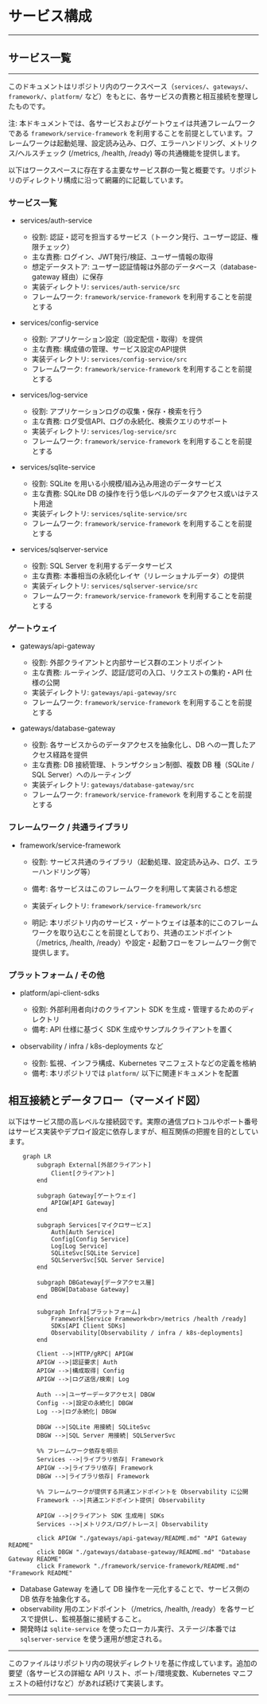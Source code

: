 # サービス構成

---

## サービス一覧

---
このドキュメントはリポジトリ内のワークスペース（`services/`、`gateways/`、`framework/`、`platform/` など）をもとに、各サービスの責務と相互接続を整理したものです。

注: 本ドキュメントでは、各サービスおよびゲートウェイは共通フレームワークである `framework/service-framework` を利用することを前提としています。フレームワークは起動処理、設定読み込み、ログ、エラーハンドリング、メトリクス/ヘルスチェック (/metrics, /health, /ready) 等の共通機能を提供します。

以下はワークスペースに存在する主要なサービス群の一覧と概要です。リポジトリのディレクトリ構成に沿って網羅的に記載しています。

### サービス一覧

- services/auth-service
	- 役割: 認証・認可を担当するサービス（トークン発行、ユーザー認証、権限チェック）
	- 主な責務: ログイン、JWT発行/検証、ユーザー情報の取得
	- 想定データストア: ユーザー認証情報は外部のデータベース（database-gateway 経由）に保存
	- 実装ディレクトリ: `services/auth-service/src`
	- フレームワーク: `framework/service-framework` を利用することを前提とする

- services/config-service
	- 役割: アプリケーション設定（設定配信・取得）を提供
	- 主な責務: 構成値の管理、サービス設定のAPI提供
	- 実装ディレクトリ: `services/config-service/src`
	- フレームワーク: `framework/service-framework` を利用することを前提とする

- services/log-service
	- 役割: アプリケーションログの収集・保存・検索を行う
	- 主な責務: ログ受信API、ログの永続化、検索クエリのサポート
	- 実装ディレクトリ: `services/log-service/src`
	- フレームワーク: `framework/service-framework` を利用することを前提とする

- services/sqlite-service
	- 役割: SQLite を用いる小規模/組み込み用途のデータサービス
	- 主な責務: SQLite DB の操作を行う低レベルのデータアクセス或いはテスト用途
	- 実装ディレクトリ: `services/sqlite-service/src`
	- フレームワーク: `framework/service-framework` を利用することを前提とする

- services/sqlserver-service
	- 役割: SQL Server を利用するデータサービス
	- 主な責務: 本番相当の永続化レイヤ（リレーショナルデータ）の提供
	- 実装ディレクトリ: `services/sqlserver-service/src`
	- フレームワーク: `framework/service-framework` を利用することを前提とする


### ゲートウェイ

- gateways/api-gateway
	- 役割: 外部クライアントと内部サービス群のエントリポイント
	- 主な責務: ルーティング、認証/認可の入口、リクエストの集約・API 仕様の公開
	- 実装ディレクトリ: `gateways/api-gateway/src`
	- フレームワーク: `framework/service-framework` を利用することを前提とする

- gateways/database-gateway
	- 役割: 各サービスからのデータアクセスを抽象化し、DB への一貫したアクセス経路を提供
	- 主な責務: DB 接続管理、トランザクション制御、複数 DB 種（SQLite / SQL Server）へのルーティング
	- 実装ディレクトリ: `gateways/database-gateway/src`
	- フレームワーク: `framework/service-framework` を利用することを前提とする


### フレームワーク / 共通ライブラリ

- framework/service-framework
	- 役割: サービス共通のライブラリ（起動処理、設定読み込み、ログ、エラーハンドリング等）
	- 備考: 各サービスはこのフレームワークを利用して実装される想定
	- 実装ディレクトリ: `framework/service-framework/src`

	- 明記: 本リポジトリ内のサービス・ゲートウェイは基本的にこのフレームワークを取り込むことを前提としており、共通のエンドポイント（/metrics, /health, /ready）や設定・起動フローをフレームワーク側で提供します。


### プラットフォーム / その他

- platform/api-client-sdks
	- 役割: 外部利用者向けのクライアント SDK を生成・管理するためのディレクトリ
	- 備考: API 仕様に基づく SDK 生成やサンプルクライアントを置く

- observability / infra / k8s-deployments など
	- 役割: 監視、インフラ構成、Kubernetes マニフェストなどの定義を格納
	- 備考: 本リポジトリでは `platform/` 以下に関連ドキュメントを配置


## 相互接続とデータフロー（マーメイド図）


以下はサービス間の高レベルな接続図です。実際の通信プロトコルやポート番号はサービス実装やデプロイ設定に依存しますが、相互関係の把握を目的としています。

```mermaid
	graph LR
		subgraph External[外部クライアント]
			Client[クライアント]
		end

		subgraph Gateway[ゲートウェイ]
			APIGW[API Gateway]
		end

		subgraph Services[マイクロサービス]
			Auth[Auth Service]
			Config[Config Service]
			Log[Log Service]
			SQLiteSvc[SQLite Service]
			SQLServerSvc[SQL Server Service]
		end

		subgraph DBGateway[データアクセス層]
			DBGW[Database Gateway]
		end

		subgraph Infra[プラットフォーム]
			Framework[Service Framework<br>/metrics /health /ready]
			SDKs[API Client SDKs]
			Observability[Observability / infra / k8s-deployments]
		end

		Client -->|HTTP/gRPC| APIGW
		APIGW -->|認証要求| Auth
		APIGW -->|構成取得| Config
		APIGW -->|ログ送信/検索| Log

		Auth -->|ユーザーデータアクセス| DBGW
		Config -->|設定の永続化| DBGW
		Log -->|ログ永続化| DBGW

		DBGW -->|SQLite 用接続| SQLiteSvc
		DBGW -->|SQL Server 用接続| SQLServerSvc

		%% フレームワーク依存を明示
		Services -->|ライブラリ依存| Framework
		APIGW -->|ライブラリ依存| Framework
		DBGW -->|ライブラリ依存| Framework

		%% フレームワークが提供する共通エンドポイントを Observability に公開
		Framework -->|共通エンドポイント提供| Observability

		APIGW -->|クライアント SDK 生成用| SDKs
		Services -->|メトリクス/ログ/トレース| Observability

		click APIGW "./gateways/api-gateway/README.md" "API Gateway README"
		click DBGW "./gateways/database-gateway/README.md" "Database Gateway README"
		click Framework "./framework/service-framework/README.md" "Framework README"

```
- Database Gateway を通して DB 操作を一元化することで、サービス側の DB 依存を抽象化する。
- observability 用のエンドポイント（/metrics, /health, /ready）を各サービスで提供し、監視基盤に接続すること。
- 開発時は `sqlite-service` を使ったローカル実行、ステージ/本番では `sqlserver-service` を使う運用が想定される。


---

このファイルはリポジトリ内の現状ディレクトリを基に作成しています。追加の要望（各サービスの詳細な API リスト、ポート/環境変数、Kubernetes マニフェストの紐付けなど）があれば続けて実装します。

---